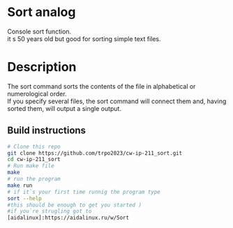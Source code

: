 # Sort analog 

Console sort function.</br> 
it s 50 years old but good for sorting simple text files. </br>

# Description

The sort command sorts the contents of the file in alphabetical or numerological order.</br>
If you specify several files, the sort command will connect them and, having sorted them, will output a single output.</br>


## Build instructions
```sh
# Clone this repo
git clone https://github.com/trpo2023/cw-ip-211_sort.git
cd cw-ip-211_sort
# Run make file
make
# run the program
make run
# if it`s your first time runnig the program type
sort --help
#this should be enough to get you started )
#if you`re strugling got to 
[aidalinux]:https://aidalinux.ru/w/Sort
```
